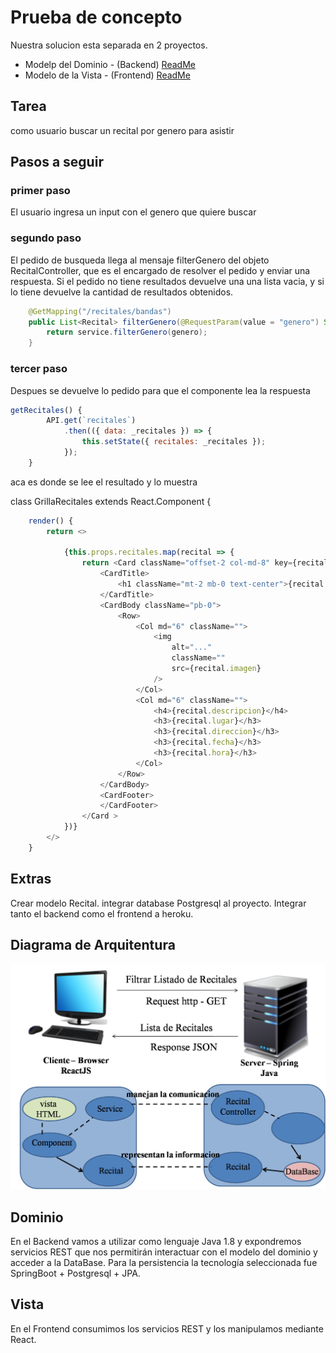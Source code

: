 # Prueba de concepto

Nuestra solucion esta separada en 2 proyectos.
+ Modelp del Dominio - (Backend)  [ReadMe](https://github.com/fuser1988/circuitoDelUnder-Backend/blob/master/README.md)
+ Modelo de la Vista - (Frontend) [ReadMe](https://github.com/fuser1988/circuitoDelUnder-Frontend/blob/master/README.md)

## Tarea

como usuario buscar un recital por genero para asistir

## Pasos a seguir

### primer paso 

El usuario ingresa un input con el genero que quiere buscar

### segundo paso

El pedido de busqueda llega al mensaje filterGenero del objeto RecitalController, que es el encargado de resolver el pedido y enviar una respuesta. Si el pedido no tiene resultados devuelve una una lista vacia, y si lo tiene devuelve la cantidad de resultados obtenidos.

````java
	@GetMapping("/recitales/bandas")
	public List<Recital> filterGenero(@RequestParam(value = "genero") String genero) {
		return service.filterGenero(genero);
	}
````

### tercer paso

Despues se devuelve lo pedido para que el componente lea la respuesta

````javaScript
getRecitales() {
        API.get(`recitales`)
            .then(({ data: _recitales }) => {
                this.setState({ recitales: _recitales });
            });
    }
````
aca es donde se lee el resultado y lo muestra 

class GrillaRecitales extends React.Component {

````javaScript
    render() {
        return <>

            {this.props.recitales.map(recital => {
                return <Card className="offset-2 col-md-8" key={recital.id}>
                    <CardTitle>
                        <h1 className="mt-2 mb-0 text-center">{recital.nombre}</h1>
                    </CardTitle>
                    <CardBody className="pb-0">
                        <Row>
                            <Col md="6" className="">
                                <img
                                    alt="..."
                                    className=""
                                    src={recital.imagen}
                                />
                            </Col>
                            <Col md="6" className="">
                                <h4>{recital.descripcion}</h4>
                                <h3>{recital.lugar}</h3>
                                <h3>{recital.direccion}</h3>
                                <h3>{recital.fecha}</h3>
                                <h3>{recital.hora}</h3>
                            </Col>
                        </Row>
                    </CardBody>
                    <CardFooter>
                    </CardFooter>
                </Card >
            })}
        </>
    }
````
## Extras

 Crear modelo Recital. integrar database Postgresql al proyecto. Integrar tanto el backend como el frontend a heroku.

## Diagrama de Arquitentura

![imagen](diagrama-de-arquitectura.png)

## Dominio
En el Backend vamos a utilizar como lenguaje Java 1.8 y expondremos servicios REST que nos permitirán interactuar con el modelo del dominio y acceder a la DataBase.
Para la persistencia la tecnología seleccionada fue SpringBoot + Postgresql + JPA.

## Vista
En el Frontend consumimos los servicios REST y los manipulamos mediante React.
